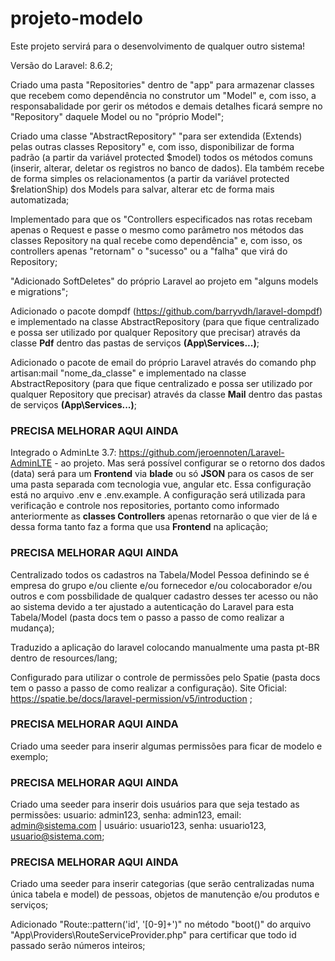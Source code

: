 # projeto-modelo
Este projeto servirá para o desenvolvimento de qualquer outro sistema! <br/>

Versão do Laravel: 8.6.2; <br/>

Criado uma pasta "Repositories" dentro de "app" para armazenar classes que recebem como dependência no construtor um "Model" e, com isso, a responsabalidade por gerir os métodos e demais detalhes ficará sempre no "Repository" daquele Model ou no "próprio Model"; <br/>

Criado uma classe "AbstractRepository" "para ser extendida (Extends) pelas outras classes Repository" e, com isso, disponibilizar de forma padrão (a partir da variável protected $model) todos os métodos comuns (inserir, alterar, deletar os registros no banco de dados). Ela também recebe de forma simples os relacionamentos (a partir da variável protected $relationShip) dos Models para salvar, alterar etc de forma mais automatizada; <br/>

Implementado para que os "Controllers especificados nas rotas recebam apenas o Request e passe o mesmo como parâmetro nos métodos das classes Repository na qual recebe como dependência" e, com isso, os controllers apenas "retornam" o "sucesso" ou a "falha" que virá do Repository; <br/>

"Adicionado SoftDeletes" do próprio Laravel ao projeto em "alguns models e migrations"; <br/>

Adicionado o pacote dompdf (https://github.com/barryvdh/laravel-dompdf) e implementado na classe AbstractRepository (para que fique centralizado e possa ser utilizado por qualquer Repository que precisar) através da classe <strong>Pdf</strong> dentro das pastas de serviços <strong>(App\Services\...)</strong>; <br/>

Adicionado o pacote de email do próprio Laravel através do comando php artisan:mail "nome_da_classe" e implementado na classe AbstractRepository (para que fique centralizado e possa ser utilizado por qualquer Repository que precisar) através da classe <strong>Mail</strong> dentro das pastas de serviços <strong>(App\Services\...)</strong>; <br/>

### PRECISA MELHORAR AQUI AINDA
Integrado o AdminLte 3.7: https://github.com/jeroennoten/Laravel-AdminLTE - ao projeto. Mas será possível configurar se o retorno dos dados (data) será para um <strong>Frontend</strong> via <strong>blade</strong> ou só <strong>JSON</strong> para os casos de ser uma pasta separada com tecnologia vue, angular etc. Essa configuração está no arquivo .env e .env.example. A configuração será utilizada para verificação e controle nos repositories, portanto como informado anteriormente as <strong>classes Controllers</strong> apenas retornarão o que vier de lá e dessa forma tanto faz a forma que usa <strong>Frontend</strong> na aplicação; <br/>

### PRECISA MELHORAR AQUI AINDA
Centralizado todos os cadastros na Tabela/Model Pessoa definindo se é empresa do grupo e/ou cliente e/ou fornecedor e/ou colocaborador e/ou outros e com possbilidade de qualquer cadastro desses ter acesso ou não ao sistema devido a ter ajustado a autenticação do Laravel para esta Tabela/Model (pasta docs tem o passo a passo de como realizar a mudança); <br/>

Traduzido a aplicação do laravel colocando manualmente uma pasta pt-BR dentro de resources/lang; <br/>

Configurado para utilizar o controle de permissões pelo Spatie (pasta docs tem o passo a passo de como realizar a configuração). Site Oficial: https://spatie.be/docs/laravel-permission/v5/introduction ; <br/>

### PRECISA MELHORAR AQUI AINDA
Criado uma seeder para inserir algumas permissões para ficar de modelo e exemplo; <br/>
### PRECISA MELHORAR AQUI AINDA
Criado uma seeder para inserir dois usuários para que seja testado as permissões: usuario: admin123, senha: admin123, email: admin@sistema.com | usuário: usuario123, senha: usuario123, usuario@sistema.com; <br/>
### PRECISA MELHORAR AQUI AINDA
Criado uma seeder para inserir categorias (que serão centralizadas numa única tabela e model) de pessoas, objetos de manutenção e/ou produtos e serviços; <br/>

Adicionado "Route::pattern('id', '[0-9]+')" no método "boot()" do arquivo "App\Providers\RouteServiceProvider.php" para certificar que todo id passado serão números inteiros; <br/>

